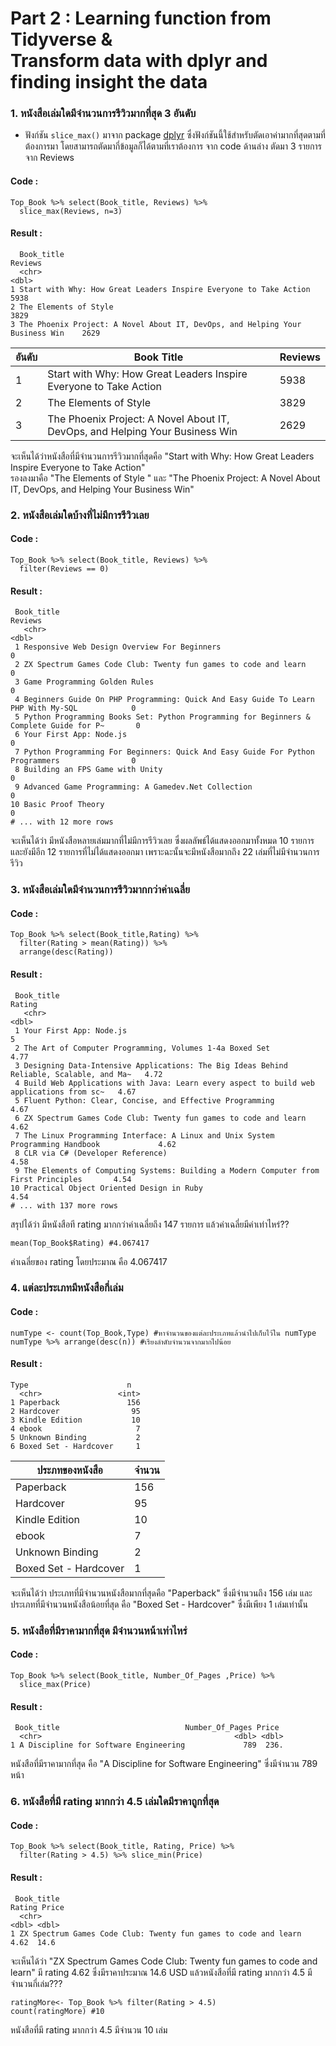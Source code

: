 # Part 2 : Learning function from Tidyverse & <br>Transform data with dplyr and finding insight the data
### 1. หนังสือเล่มใดมีจำนวนการรีวิวมากที่สุด 3 อันดับ
* ฟังก์ชัน `slice_max()` มาจาก package [dplyr](https://dplyr.tidyverse.org/articles/dplyr.html#select-columns-with-select) ซึ่งฟังก์ชันนี้ใช้สำหรับตัดเอาค่ามากที่สุดตามที่ต้องการมา โดยสามารถตัดมากี่ข้อมูลก็ได้ตามที่เราต้องการ จาก code ด้านล่าง ตัดมา 3 รายการ จาก Reviews
#### Code :
```{R}
Top_Book %>% select(Book_title, Reviews) %>%
  slice_max(Reviews, n=3)
```
#### Result :
```{R}
  Book_title                                                                   Reviews
  <chr>                                                                          <dbl>
1 Start with Why: How Great Leaders Inspire Everyone to Take Action               5938
2 The Elements of Style                                                           3829
3 The Phoenix Project: A Novel About IT, DevOps, and Helping Your Business Win    2629
```
|อันดับ|Book Title                                                                     |Reviews|
|----|-------------------------------------------------------------------------------|--------|
|1   |Start with Why: How Great Leaders Inspire Everyone to Take Action              |5938    |
|2   |The Elements of Style                                                          |3829    |
|3   |The Phoenix Project: A Novel About IT, DevOps, and Helping Your Business Win   |2629    |

จะเห็นได้ว่าหนังสือที่มีจำนวนการรีวิวมากที่สุดคือ "Start with Why: How Great Leaders Inspire Everyone to Take Action" <br>
รองลงมาคือ "The Elements of Style " และ "The Phoenix Project: A Novel About IT, DevOps, and Helping Your Business Win"

### 2. หนังสือเล่มใดบ้างที่ไม่มีการรีวิวเลย
#### Code :
```{R}
Top_Book %>% select(Book_title, Reviews) %>%
  filter(Reviews == 0)
```
#### Result :
```{R}
 Book_title                                                                             Reviews
   <chr>                                                                                    <dbl>
 1 Responsive Web Design Overview For Beginners                                                 0
 2 ZX Spectrum Games Code Club: Twenty fun games to code and learn                              0
 3 Game Programming Golden Rules                                                                0
 4 Beginners Guide On PHP Programming: Quick And Easy Guide To Learn PHP With My-SQL            0
 5 Python Programming Books Set: Python Programming for Beginners & Complete Guide for P~       0
 6 Your First App: Node.js                                                                      0
 7 Python Programming For Beginners: Quick And Easy Guide For Python Programmers                0
 8 Building an FPS Game with Unity                                                              0
 9 Advanced Game Programming: A Gamedev.Net Collection                                          0
10 Basic Proof Theory                                                                           0
# ... with 12 more rows
```
จะเห็นได้ว่า มีหนังสือหลายเล่มมากที่ไม่มีการรีวิวเลย ซึ่งผลลัพธ์ได้แสดงออกมาทั้งหมด 10 รายการ และยังมีอีก 12 รายการที่ไม่ได้แสดงออกมา เพราะฉะนั้นจะมีหนังสือมากถึง 22 เล่มที่ไม่มีจำนวนการรีวิว
### 3. หนังสือเล่มใดมีจำนวนการรีวิวมากกว่าค่าเฉลี่ย
#### Code :
```{R}
Top_Book %>% select(Book_title,Rating) %>%
  filter(Rating > mean(Rating)) %>%
  arrange(desc(Rating))
```
#### Result :
```{R}
 Book_title                                                                              Rating
   <chr>                                                                                    <dbl>
 1 Your First App: Node.js                                                                   5   
 2 The Art of Computer Programming, Volumes 1-4a Boxed Set                                   4.77
 3 Designing Data-Intensive Applications: The Big Ideas Behind Reliable, Scalable, and Ma~   4.72
 4 Build Web Applications with Java: Learn every aspect to build web applications from sc~   4.67
 5 Fluent Python: Clear, Concise, and Effective Programming                                  4.67
 6 ZX Spectrum Games Code Club: Twenty fun games to code and learn                           4.62
 7 The Linux Programming Interface: A Linux and Unix System Programming Handbook             4.62
 8 CLR via C# (Developer Reference)                                                          4.58
 9 The Elements of Computing Systems: Building a Modern Computer from First Principles       4.54
10 Practical Object Oriented Design in Ruby                                                  4.54
# ... with 137 more rows
```
สรุปได้ว่า มีหนังสือที rating มากกว่าค่าเฉลี่ยถึง 147 รายการ แล้วค่าเฉลี่ยมีค่าเท่าไหร่??
```{R}
mean(Top_Book$Rating) #4.067417
```
ค่าเฉลี่ยของ rating โดยประมาณ คือ 4.067417

### 4. แต่ละประเภทมีหนังสือกี่เล่ม
#### Code :
```{R}
numType <- count(Top_Book,Type) #หาจำนวนของแต่ละประเภทแล้วนำไปเก็บไว้ใน numType
numType %>% arrange(desc(n)) #เรียงลำดับจำนวนจากมากไปน้อย
```
#### Result :
```{R}
Type                      n
  <chr>                 <int>
1 Paperback               156
2 Hardcover                95
3 Kindle Edition           10
4 ebook                     7
5 Unknown Binding           2
6 Boxed Set - Hardcover     1
```
|ประภทของหนังสือ         |จำนวน|
|----------------------|------|
|Paperback             |  156 |
|Hardcover             |  95  |
|Kindle Edition        |  10  |
|ebook                 |   7  |
|Unknown Binding       |   2  |
|Boxed Set - Hardcover |   1  |

จะเห็นได้ว่า ประเภทที่มีจำนวนหนังสือมากที่สุดคือ "Paperback" ซึ่งมีจำนวนถึง 156 เล่ม และ<br>
ประเภทที่มีจำนวนหนังสือน้อยที่สุด คือ "Boxed Set - Hardcover" ซึ่งมีเพียง 1 เล่มเท่านั้น

### 5. หนังสือที่มีราคามากที่สุด มีจำนวนหน้าเท่าไหร่
#### Code :
```{R}
Top_Book %>% select(Book_title, Number_Of_Pages ,Price) %>%
  slice_max(Price)
```
#### Result :
```{R}
 Book_title                            Number_Of_Pages Price
  <chr>                                           <dbl> <dbl>
1 A Discipline for Software Engineering             789  236.
```
หนังสือที่มีราคามากที่สุด คือ "A Discipline for Software Engineering" ซึ่งมีจำนวน 789 หน้า

### 6. หนังสือที่มี rating มากกว่า 4.5 เล่มใดมีราคาถูกที่สุด
#### Code :
```{R}
Top_Book %>% select(Book_title, Rating, Price) %>%
  filter(Rating > 4.5) %>% slice_min(Price)
```
#### Result :
```{R}
 Book_title                                                      Rating Price
  <chr>                                                            <dbl> <dbl>
1 ZX Spectrum Games Code Club: Twenty fun games to code and learn   4.62  14.6
```
จะเห็นได้ว่า "ZX Spectrum Games Code Club: Twenty fun games to code and learn" มี rating 4.62 ซึ่งมีราคาประมาณ 14.6 USD แล้วหนังสือที่มี rating มากกว่า 4.5 มีจำนวนกี่เล่ม???
```{R}
ratingMore<- Top_Book %>% filter(Rating > 4.5) 
count(ratingMore) #10
```
หนังสือที่มี rating มากกว่า 4.5 มีจำนวน 10 เล่ม
